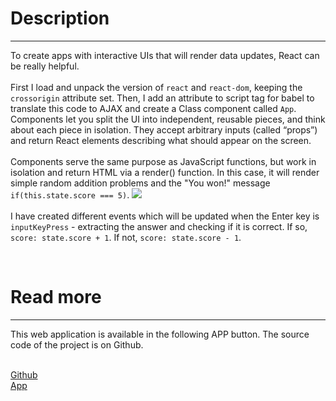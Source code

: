<h1>Description</h1>
                  <hr>
                  <p>
                    To create apps with interactive UIs that will render data updates, React can be really helpful.
                    <br><br>
                    First I load and unpack the version of <code>react</code> and <code>react-dom</code>, keeping the <code>crossorigin</code> attribute set.
                    Then, I add an attribute to script tag for babel to translate this code to AJAX and create a Class component called <code>App</code>.
                    Components let you split the UI into independent, reusable pieces, and think about each piece in isolation. They accept arbitrary inputs 
                    (called “props”) and return React elements describing what should appear on the screen.
                    <br><br>Components serve the same purpose as JavaScript functions, but work in isolation and return HTML via a render() function. 
                    In this case, it will render simple random addition problems and the "You won!" message <code>if(this.state.score === 5)</code>.
                    <img src="/media/you_won.png">  
                    <br><br>I have created different events which will be updated when the Enter key is <code>inputKeyPress</code> - extracting the answer and
                    checking if it is correct. If so, <code>score: state.score + 1</code>. If not, <code>score: state.score - 1</code>.
                  </p>
                  <br>
                  <h1>Read more</h1>
                  <hr>
                  <p>This web application is available in the following APP button. 
                    The source code of the project is on Github.</p>
                    <br>
                    <div class="row">
                      <div class="column">
                        <a class="btn btn-secondary btn text-uppercase" href="https://github.com/tuliovp/addition/blob/main/index.html">Github</a>
                      </div>
                      <div class="column">
                        <a class="btn btn-secondary btn text-uppercase" href="https://tuliovp.github.io/addition/">App</a>
                      </div>
                    </div>
                